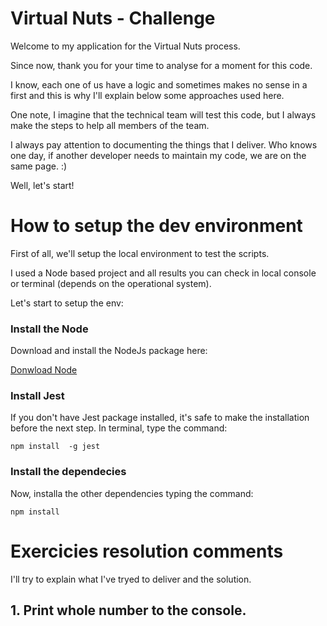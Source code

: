 # Virtual Nuts - Challenge
Welcome to my application for the Virtual Nuts process.

Since now, thank you for your time to analyse for a moment for this code. 

I know, each one of us have a logic and sometimes makes no sense in a first and this is why I'll explain below some approaches used here.

One note, I imagine that the technical team will test this code, but I always make the steps to help all members of the team.

I always pay attention to documenting the things that I deliver. Who knows one day, if another developer needs to maintain my code, we are on the same page. :)

Well, let's start!

# How to setup the dev environment
First of all, we'll setup the local environment to test the scripts.

I used a Node based project and all results you can check in local console or terminal (depends on the operational system).

Let's start to setup the env:

### Install the Node
Download and install the NodeJs package here:

<a href="https://nodejs.org/en/download/">Donwload Node</a>

### Install Jest
If you don't have Jest package installed, it's safe to make the installation before the next step.
In terminal, type the command:

`
npm install  -g jest
`

### Install the dependecies
Now, installa the other dependencies typing the command:

`
npm install
`

# Exercicies resolution comments

I'll try to explain what I've tryed to deliver and the solution.

## 1. Print whole number to the console.


